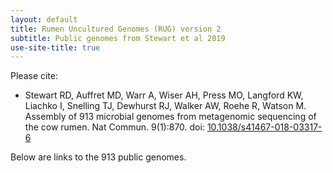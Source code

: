 ```yaml
---
layout: default
title: Rumen Uncultured Genomes (RUG) version 2
subtitle: Public genomes from Stewart et al 2019
use-site-title: true
---
```


Please cite:

* Stewart RD, Auffret MD, Warr A, Wiser AH, Press MO, Langford KW, Liachko I, Snelling TJ, Dewhurst RJ, Walker AW, Roehe R, Watson M. Assembly of 913 microbial genomes from metagenomic sequencing of the
 cow rumen. Nat Commun. 9(1):870. doi: [10.1038/s41467-018-03317-6](https://dx.doi.org/10.1038/s41467-018-03317-6)

Below are links to the 913 public genomes.

